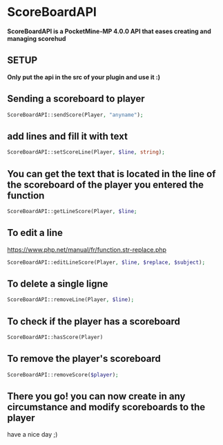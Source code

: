 # ScoreBoardAPI
**ScoreBoardAPI is a PocketMine-MP  4.0.0 API that eases creating and managing scorehud**

## SETUP
**Only put the api in the src of your plugin and use it :)**

## Sending a scoreboard to player

```php
ScoreBoardAPI::sendScore(Player, "anyname");
```

## add lines and fill it with text
```php
ScoreBoardAPI::setScoreLine(Player, $line, string);
```

## You can get the text that is located in the line of the scoreboard of the player you entered the function
```php
ScoreBoardAPI::getLineScore(Player, $line;
```
## To edit a line
https://www.php.net/manual/fr/function.str-replace.php
```PHP
ScoreBoardAPI::editLineScore(Player, $line, $replace, $subject);
```

## To delete a single ligne
```PHP
ScoreBoardAPI::removeLine(Player, $line);
```

## To check if the player has a scoreboard
```PHP
ScoreBoardAPI::hasScore(Player)
```

## To remove the player's scoreboard
```PHP
ScoreBoardAPI::removeScore($player);
```

## There you go! you can now create in any circumstance and modify scoreboards to the player
have a nice day ;)
